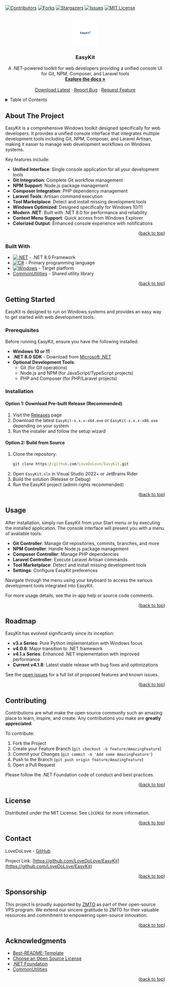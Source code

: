 <!-- Improved compatibility of back to top link: See: https://github.com/othneildrew/Best-README-Template/pull/73 -->

<a id="readme-top"></a>

<!-- PROJECT SHIELDS -->

[![Contributors][contributors-shield]][contributors-url]
[![Forks][forks-shield]][forks-url]
[![Stargazers][stars-shield]][stars-url]
[![Issues][issues-shield]][issues-url]
[![MIT License][license-shield]][license-url]

<!-- PROJECT LOGO -->
<br />
<div align="center">
  <img src="images/icon.jpg" alt="EasyKit Logo" width="80" height="80">
  <h3 align="center">EasyKit</h3>
  <p align="center">
    A .NET-powered toolkit for web developers providing a unified console UI for Git, NPM, Composer, and Laravel tools
    <br />
    <a href="https://github.com/LoveDoLove/EasyKit"><strong>Explore the docs »</strong></a>
    <br />
    <br />
    <a href="https://github.com/LoveDoLove/EasyKit/releases">Download Latest</a>
    &middot;
    <a href="https://github.com/LoveDoLove/EasyKit/issues/new?labels=bug&template=bug-report---.md">Report Bug</a>
    &middot;
    <a href="https://github.com/LoveDoLove/EasyKit/issues/new?labels=enhancement&template=feature-request---.md">Request Feature</a>
  </p>
</div>

<details>
  <summary>Table of Contents</summary>
  <ol>
    <li><a href="#about-the-project">About The Project</a>
      <ul>
        <li><a href="#features">Features</a></li>
        <li><a href="#built-with">Built With</a></li>
      </ul>
    </li>
    <li><a href="#getting-started">Getting Started</a>
      <ul>
        <li><a href="#prerequisites">Prerequisites</a></li>
        <li><a href="#installation">Installation</a></li>
      </ul>
    </li>
    <li><a href="#usage">Usage</a></li>
    <li><a href="#roadmap">Roadmap</a></li>
    <li><a href="#contributing">Contributing</a></li>
    <li><a href="#license">License</a></li>
    <li><a href="#contact">Contact</a></li>
    <li><a href="#acknowledgments">Acknowledgments</a></li>
  </ol>
</details>

<!-- ABOUT THE PROJECT -->

## About The Project

EasyKit is a comprehensive Windows toolkit designed specifically for web developers. It provides a unified console interface that integrates multiple development tools including Git, NPM, Composer, and Laravel Artisan, making it easier to manage web development workflows on Windows systems.

Key features include:

- **Unified Interface**: Single console application for all your development tools
- **Git Integration**: Complete Git workflow management
- **NPM Support**: Node.js package management
- **Composer Integration**: PHP dependency management
- **Laravel Tools**: Artisan command execution
- **Tool Marketplace**: Detect and install missing development tools
- **Windows Optimized**: Designed specifically for Windows 10/11
- **Modern .NET**: Built with .NET 8.0 for performance and reliability
- **Context Menu Support**: Quick access from Windows Explorer
- **Colorized Output**: Enhanced console experience with notifications

<p align="right">(<a href="#readme-top">back to top</a>)</p>

### Built With

- [![.NET][.NET-badge]][.NET-url] - .NET 8.0 Framework
- [![C#][C#-badge]][C#-url] - Primary programming language
- [![Windows][Windows-badge]][Windows-url] - Target platform
- [CommonUtilities](https://github.com/LoveDoLove/CS_CommonUtilities) - Shared utility library

<p align="right">(<a href="#readme-top">back to top</a>)</p>

<!-- GETTING STARTED -->

## Getting Started

EasyKit is designed to run on Windows systems and provides an easy way to get started with web development tools.

### Prerequisites

Before running EasyKit, ensure you have the following installed:

- **Windows 10 or 11**
- **.NET 8.0 SDK** - Download from [Microsoft .NET](https://dotnet.microsoft.com/download/dotnet/8.0)
- **Optional Development Tools**:
  - Git (for Git operations)
  - Node.js and NPM (for JavaScript/TypeScript projects)
  - PHP and Composer (for PHP/Laravel projects)

### Installation

#### Option 1: Download Pre-built Release (Recommended)

1. Visit the [Releases](https://github.com/LoveDoLove/EasyKit/releases) page
2. Download the latest `EasyKit-x.x.x-x64.exe` or `EasyKit-x.x.x-x86.exe` depending on your system
3. Run the installer and follow the setup wizard

#### Option 2: Build from Source

1. Clone the repository:
   ```cmd
   git clone https://github.com/LoveDoLove/EasyKit.git
   ```
2. Open `EasyKit.sln` in Visual Studio 2022+ or JetBrains Rider
3. Build the solution (Release or Debug)
4. Run the EasyKit project (admin rights recommended)

<p align="right">(<a href="#readme-top">back to top</a>)</p>

<!-- USAGE EXAMPLES -->

## Usage

After installation, simply run EasyKit from your Start menu or by executing the installed application. The console interface will present you with a menu of available tools:

- **Git Controller**: Manage Git repositories, commits, branches, and more
- **NPM Controller**: Handle Node.js package management
- **Composer Controller**: Manage PHP dependencies
- **Laravel Controller**: Execute Laravel Artisan commands
- **Tool Marketplace**: Detect and install missing development tools
- **Settings**: Configure EasyKit preferences

Navigate through the menu using your keyboard to access the various development tools integrated into EasyKit.

For more usage details, see the in-app help or source code comments.

<p align="right">(<a href="#readme-top">back to top</a>)</p>

## Roadmap

EasyKit has evolved significantly since its inception:

- **v3.x Series**: Pure Python implementation with Windows focus
- **v4.0.6**: Major transition to .NET framework
- **v4.1.x Series**: Enhanced .NET implementation with improved performance
- **Current v4.1.8**: Latest stable release with bug fixes and optimizations

See the [open issues](https://github.com/LoveDoLove/EasyKit/issues) for a full list of proposed features and known issues.

<p align="right">(<a href="#readme-top">back to top</a>)</p>

<!-- CONTRIBUTING -->

## Contributing

Contributions are what make the open source community such an amazing place to learn, inspire, and create. Any contributions you make are **greatly appreciated**.

To contribute:

1. Fork the Project
2. Create your Feature Branch (`git checkout -b feature/AmazingFeature`)
3. Commit your Changes (`git commit -m 'Add some AmazingFeature'`)
4. Push to the Branch (`git push origin feature/AmazingFeature`)
5. Open a Pull Request

Please follow the .NET Foundation code of conduct and best practices.

<p align="right">(<a href="#readme-top">back to top</a>)</p>

<!-- LICENSE -->

## License

Distributed under the MIT License. See `LICENSE` for more information.

<p align="right">(<a href="#readme-top">back to top</a>)</p>

<!-- CONTACT -->

## Contact

LoveDoLove - [GitHub](https://github.com/LoveDoLove)

Project Link: [https://github.com/LoveDoLove/EasyKit](https://github.com/LoveDoLove/EasyKit)

<p align="right">(<a href="#readme-top">back to top</a>)</p>

## Sponsorship

This project is proudly supported by [ZMTO](https://www.zmto.com) as part of their open-source VPS program. We extend our sincere gratitude to ZMTO for their valuable resources and commitment to empowering open-source innovation.

<p align="right">(<a href="#readme-top">back to top</a>)</p>

<!-- ACKNOWLEDGMENTS -->

## Acknowledgments

- [Best-README-Template](https://github.com/othneildrew/Best-README-Template)
- [Choose an Open Source License](https://choosealicense.com)
- [.NET Foundation](https://dotnetfoundation.org/)
- [CommonUtilities](https://github.com/LoveDoLove/CS_CommonUtilities)

<p align="right">(<a href="#readme-top">back to top</a>)</p>

<!-- MARKDOWN LINKS & IMAGES -->

[contributors-shield]: https://img.shields.io/github/contributors/LoveDoLove/EasyKit.svg?style=for-the-badge
[contributors-url]: https://github.com/LoveDoLove/EasyKit/graphs/contributors
[forks-shield]: https://img.shields.io/github/forks/LoveDoLove/EasyKit.svg?style=for-the-badge
[forks-url]: https://github.com/LoveDoLove/EasyKit/network/members
[stars-shield]: https://img.shields.io/github/stars/LoveDoLove/EasyKit.svg?style=for-the-badge
[stars-url]: https://github.com/LoveDoLove/EasyKit/stargazers
[issues-shield]: https://img.shields.io/github/issues/LoveDoLove/EasyKit.svg?style=for-the-badge
[issues-url]: https://github.com/LoveDoLove/EasyKit/issues
[license-shield]: https://img.shields.io/github/license/LoveDoLove/EasyKit.svg?style=for-the-badge
[license-url]: https://github.com/LoveDoLove/EasyKit/blob/main/LICENSE
[.NET-badge]: https://img.shields.io/badge/.NET-512BD4?style=for-the-badge&logo=dotnet&logoColor=white
[.NET-url]: https://dotnet.microsoft.com/
[C#-badge]: https://img.shields.io/badge/C%23-239120?style=for-the-badge&logo=c-sharp&logoColor=white
[C#-url]: https://docs.microsoft.com/en-us/dotnet/csharp/
[Windows-badge]: https://img.shields.io/badge/Windows-0078D4?style=for-the-badge&logo=windows&logoColor=white
[Windows-url]: https://www.microsoft.com/windows

